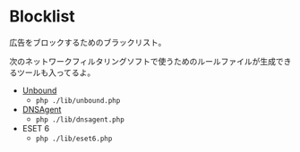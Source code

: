 # Blocklist

広告をブロックするためのブラックリスト。

次のネットワークフィルタリングソフトで使うためのルールファイルが生成できるツールも入ってるよ。

- [Unbound](https://nlnetlabs.nl/projects/unbound/about/)
	- `php ./lib/unbound.php`
- [DNSAgent](https://github.com/stackia/DNSAgent)
	- `php ./lib/dnsagent.php`
- ESET 6
	- `php ./lib/eset6.php`
